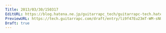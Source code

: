 ```yaml
---
Title: 2013/03/30/150317
EditURL: https://blog.hatena.ne.jp/guitarrapc_tech/guitarrapc-tech.hatenablog.com/atom/entry/6802418398340424006
PreviewURL: https://tech.guitarrapc.com/draft/entry/li9f47Eu23mT-WM-sNUUApXp9Ho
Draft: true
---
```


